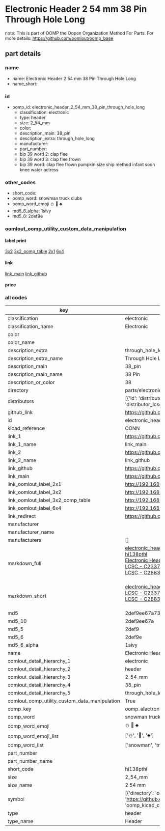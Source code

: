 # Electronic Header 2 54 mm 38 Pin Through Hole Long  

note: This is part of OOMP the Oopen Organization Method For Parts. For more details: https://github.com/oomlout/oomp_base

##  part details
  







### name
* name: Electronic Header 2 54 mm 38 Pin Through Hole Long
* name_short: 
### id
* oomp_id: electronic_header_2_54_mm_38_pin_through_hole_long
  * classification: electronic
  * type: header
  * size: 2_54_mm
  * color: 
  * description_main: 38_pin
  * description_extra: through_hole_long
  * manufacturer: 
  * part_number: 
  * bip 39 word 2: clap flee
  * bip 39 word 3: clap flee frown
  * bip 39 word: clap flee frown pumpkin size ship method infant soon knee water actress

### other_codes
* short_code: 
* oomp_word: snowman truck clubs
* oomp_word_emoji :snowman: :truck: :clubs:
* md5_6_alpha: 1sivy
* md5_6: 2def9e






### oomlout_oomp_utility_custom_data_manipulation
#### label print
[3x2](http://192.168.1.245:1112/?label=oomp%201sivy)
[3x2_oomp_table](http://192.168.1.108:1112/?label=oomp%201sivy)
[2x1](http://192.168.1.242:1112/?label=oomp%201sivy)
[6x4](http://192.168.1.55:1112/?label=oomp%201sivy)    

#### link

[link_main](https://github.com/oomlout/oomlout_oomp_version_1_messy/tree/main/parts/electronic_header_2_54_mm_38_pin_through_hole_long) [link_github](https://github.com/oomlout/oomlout_oomp_version_1_messy/tree/main/parts/electronic_header_2_54_mm_38_pin_through_hole_long)                             

#### price







### all codes 
| key | value |  
| --- | --- |  
| classification | electronic |  
| classification_name | Electronic |  
| color |  |  
| color_name |  |  
| description_extra | through_hole_long |  
| description_extra_name | Through Hole Long |  
| description_main | 38_pin |  
| description_main_name | 38 Pin |  
| description_or_color | 38 |  
| directory | parts/electronic_header_2_54_mm_38_pin_through_hole_long |  
| distributors | [{'id': 'distributor_lcsc', 'link': 'https://lcsc.com/product-detail/C2337.html', 'name': 'LCSC', 'part_number': 'C2337'}, {'id': 'distributor_lcsc', 'link': 'https://lcsc.com/product-detail/C2883695.html', 'name': 'LCSC', 'part_number': 'C2883695'}] |  
| github_link | https://github.com/oomlout/oomlout_oomp_part_src/tree/main/parts/electronic_header_2_54_mm_38_pin_through_hole_long |  
| id | electronic_header_2_54_mm_38_pin_through_hole_long |  
| kicad_reference | CONN |  
| link_1 | https://github.com/oomlout/oomlout_oomp_version_1_messy/tree/main/parts/electronic_header_2_54_mm_38_pin_through_hole_long |  
| link_1_name | link_main |  
| link_2 | https://github.com/oomlout/oomlout_oomp_version_1_messy/tree/main/parts/electronic_header_2_54_mm_38_pin_through_hole_long |  
| link_2_name | link_github |  
| link_github | https://github.com/oomlout/oomlout_oomp_version_1_messy/tree/main/parts/electronic_header_2_54_mm_38_pin_through_hole_long |  
| link_main | https://github.com/oomlout/oomlout_oomp_version_1_messy/tree/main/parts/electronic_header_2_54_mm_38_pin_through_hole_long |  
| link_oomlout_label_2x1 | http://192.168.1.242:1112/?label=oomp%201sivy |  
| link_oomlout_label_3x2 | http://192.168.1.245:1112/?label=oomp%201sivy |  
| link_oomlout_label_3x2_oomp_table | http://192.168.1.108:1112/?label=oomp%201sivy |  
| link_oomlout_label_6x4 | http://192.168.1.55:1112/?label=oomp%201sivy |  
| link_redirect | https://github.com/oomlout/oomlout_oomp_version_1_messy/tree/main/parts/electronic_header_2_54_mm_38_pin_through_hole_long |  
| manufacturer |  |  
| manufacturer_name |  |  
| manufacturers | [] |  
| markdown_full | [electronic_header_2_54_mm_38_pin_through_hole_long](none)<br>[hi138pthl](none)<br>[Electronic Header 2 54 Mm 38 Pin Through Hole Long](none)<br>[LCSC - C2337<br>](https://lcsc.com/product-detail/C2337.html)[LCSC - C2883695<br>](https://lcsc.com/product-detail/C2883695.html)<br> |  
| markdown_short | [electronic_header_2_54_mm_38_pin_through_hole_long](none)<br>[LCSC - C2337<br>](https://lcsc.com/product-detail/C2337.html)[LCSC - C2883695<br>](https://lcsc.com/product-detail/C2883695.html)<br> |  
| md5 | 2def9ee67a7351871864fadabb16314e |  
| md5_10 | 2def9ee67a |  
| md5_5 | 2def9 |  
| md5_6 | 2def9e |  
| md5_6_alpha | 1sivy |  
| name | Electronic Header 2 54 mm 38 Pin Through Hole Long |  
| oomlout_detail_hierarchy_1 | electronic |  
| oomlout_detail_hierarchy_2 | header |  
| oomlout_detail_hierarchy_3 | 2_54_mm |  
| oomlout_detail_hierarchy_4 | 38_pin |  
| oomlout_detail_hierarchy_5 | through_hole_long |  
| oomlout_oomp_utility_custom_data_manipulation | True |  
| oomp_key | oomp_electronic_header_2_54_mm_38_pin_through_hole_long |  
| oomp_word | snowman truck clubs |  
| oomp_word_emoji | :snowman: :truck: :clubs: |  
| oomp_word_emoji_list | [':snowman:', ':truck:', ':clubs:'] |  
| oomp_word_list | ['snowman', 'truck', 'clubs'] |  
| part_number |  |  
| part_number_name |  |  
| short_code | hi138pthl |  
| size | 2_54_mm |  
| size_name | 2 54 mm |  
| symbol | [{'directory': 'oomlout_oomp_symbol_bot/symbols/kicad_connector_conn_01x38_pin//working/working.kicad_sym', 'index': 0, 'link': 'https://github.com/oomlout/oomlout_oomp_symbol_bot/tree/main/symbols/kicad_connector_conn_01x38_pin', 'oomp_key': 'oomp_kicad_connector_conn_01x38_pin'}] |  
| type | header |  
| type_name | Header |  
